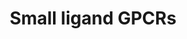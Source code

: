 ---
annotations:
- id: PW:0000125
  parent: signaling pathway
  type: Pathway Ontology
  value: G protein mediated signaling pathway
authors:
- MaintBot
- Mkutmon
- Khanspers
- Egonw
- Eweitz
citedin: ''
communities: []
description: 'G protein–coupled receptors (GPCRs) which are also known as seven-(pass)-transmembrane
  domain receptors, 7TM receptors, heptahelical receptors, serpentine receptor, and
  G protein–linked receptors (GPLR), constitute a large protein family of receptors
  that detect molecules outside the cell and activate internal signal transduction
  pathways and, ultimately, cellular responses. Coupling with G proteins, they are
  called seven-transmembrane receptors because they pass through the cell membrane
  seven times. Source: [Wikipedia](https://en.wikipedia.org/wiki/G_protein–coupled_receptor)  These
  small ligand receptors are part of the Rhodopsin-like family of GPCRs. Source: [Wikipedia](https://en.wikipedia.org/wiki/Rhodopsin-like_receptors)'
last-edited: 2025-02-27
ndex: null
organisms:
- Bos taurus
redirect_from:
- /index.php/Pathway:WP971
- /instance/WP971
- /instance/WP971_r136884
revision: r136884
schema-jsonld:
- '@context': https://schema.org/
  '@id': https://wikipathways.github.io/pathways/WP971.html
  '@type': Dataset
  creator:
    '@type': Organization
    name: WikiPathways
  description: 'G protein–coupled receptors (GPCRs) which are also known as seven-(pass)-transmembrane
    domain receptors, 7TM receptors, heptahelical receptors, serpentine receptor,
    and G protein–linked receptors (GPLR), constitute a large protein family of receptors
    that detect molecules outside the cell and activate internal signal transduction
    pathways and, ultimately, cellular responses. Coupling with G proteins, they are
    called seven-transmembrane receptors because they pass through the cell membrane
    seven times. Source: [Wikipedia](https://en.wikipedia.org/wiki/G_protein–coupled_receptor)  These
    small ligand receptors are part of the Rhodopsin-like family of GPCRs. Source:
    [Wikipedia](https://en.wikipedia.org/wiki/Rhodopsin-like_receptors)'
  keywords:
  - CNR1
  - CNR2
  - Cannabinoid
  - EP1
  - FP
  - GPR50
  - LPAR1
  - LysophosphatidicAcid
  - MTNR1A
  - Melatonin
  - PTAFR
  - PTGDR
  - PTGER2
  - PTGER3
  - PTGER4
  - PTGIR
  - Prostanoids
  - S1PR1
  - S1PR2
  - S1PR3
  - S1PR4
  - TBXA2R
  license: CC0
  name: Small ligand GPCRs
seo: CreativeWork
title: Small ligand GPCRs
wpid: WP971
---